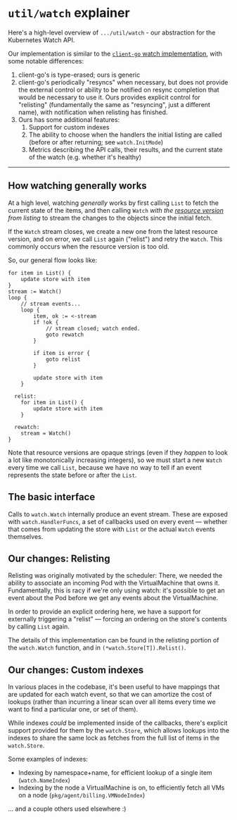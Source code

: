 # `util/watch` explainer

Here's a high-level overview of `.../util/watch` - our abstraction for the Kubernetes Watch API.

Our implementation is similar to the [`client-go` watch implementation], with some notable
differences:

1. client-go's is type-erased; ours is generic
2. client-go's periodically "resyncs" when necessary, but does not provide the external control or
   ability to be notified on resync completion that would be necessary to use it. Ours provides
   explicit control for "relisting" (fundamentally the same as "resyncing", just a different name),
   with notification when relisting has finished.
3. Ours has some additional features:
    1. Support for custom indexes
    2. The ability to choose when the handlers the initial listing are called (before or after
       returning; see `watch.InitMode`)
    3. Metrics describing the API calls, their results, and the current state of the watch (e.g.
       whether it's healthy)

[`client-go` watch implementation]: https://pkg.go.dev/k8s.io/client-go/tools/watch

---

## How watching generally works

At a high level, watching _generally_ works by first calling `List` to fetch the current state of
the items, and then calling `Watch` _with the [resource version] from listing_ to stream the changes
to the objects since the initial fetch.

If the `Watch` stream closes, we create a new one from the latest resource version, and on error, we
call `List` again ("relist") and retry the `Watch`. This commonly occurs when the resource version
is too old.

[resource version]: https://kubernetes.io/docs/reference/using-api/api-concepts/#resource-versions

So, our general flow looks like:

```
for item in List() {
    update store with item
}
stream := Watch()
loop {
    // stream events...
    loop {
        item, ok := <-stream
        if !ok {
            // stream closed; watch ended.
            goto rewatch
        }

        if item is error {
            goto relist
        }

        update store with item
    }

  relist:
    for item in List() {
        update store with item
    }

  rewatch:
    stream = Watch()
}
```

Note that resource versions are opaque strings (even if they _happen_ to look a lot like
monotonically increasing integers), so we must start a new `Watch` every time we call `List`,
because we have no way to tell if an event represents the state before or after the `List`.

## The basic interface

Calls to `watch.Watch` internally produce an event stream. These are exposed with
`watch.HandlerFuncs`, a set of callbacks used on every event — whether that comes from updating the
store with `List` or the actual `Watch` events themselves.

## Our changes: Relisting

Relisting was originally motivated by the scheduler: There, we needed the ability to associate an
incoming Pod with the VirtualMachine that owns it. Fundamentally, this is racy if we're only using
watch: it's possible to get an event about the Pod before we get any events about the
VirtualMachine.

In order to provide an explicit ordering here, we have a support for externally triggering a
"relist" — forcing an ordering on the store's contents by calling `List` again.

The details of this implementation can be found in the relisting portion of the `watch.Watch`
function, and in `(*watch.Store[T]).Relist()`.

## Our changes: Custom indexes

In various places in the codebase, it's been useful to have mappings that are updated for each watch
event, so that we can amortize the cost of lookups (rather than incurring a linear scan over all
items every time we want to find a particular one, or set of them).

While indexes _could_ be implemented inside of the callbacks, there's explicit support provided for
them by the `watch.Store`, which allows lookups into the indexes to share the same lock as fetches
from the full list of items in the `watch.Store`.

Some examples of indexes:

- Indexing by namespace+name, for efficient lookup of a single item (`watch.NameIndex`)
- Indexing by the node a VirtualMachine is on, to efficiently fetch all VMs on a node
    (`pkg/agent/billing.VMNodeIndex`)

... and a couple others used elsewhere :)
